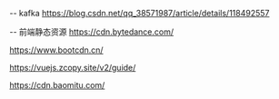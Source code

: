 



-- kafka 
https://blog.csdn.net/qq_38571987/article/details/118492557


-- 前端静态资源 
https://cdn.bytedance.com/

https://www.bootcdn.cn/

https://vuejs.zcopy.site/v2/guide/

https://cdn.baomitu.com/



